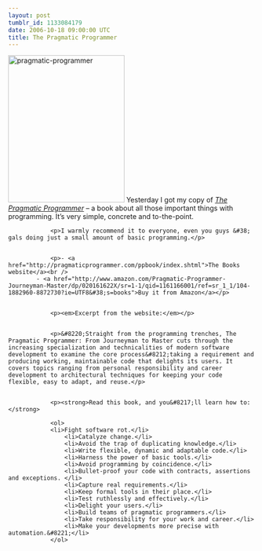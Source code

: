 ```yaml
---
layout: post
tumblr_id: 1133084179
date: 2006-10-18 09:00:00 UTC
title: The Pragmatic Programmer
---
```


<a href='/attachments/2008/04/pragmatic-programmer.png'><img src="/attachments/2008/04/pragmatic-programmer-237x300.png" alt="pragmatic-programmer" width="237" height="300" class="alignright size-medium wp-image-467" /></a>
			Yesterday I got my copy of <a href="http://pragmaticprogrammer.com/ppbook/index.shtml"><em>The Pragmatic Programmer</em></a> &#8211; a book about all those important things with programming. It&#8217;s very simple, concrete and to-the-point.</p>


				<p>I warmly recommend it to everyone, even you guys &#38; gals doing just a small amount of basic programming.</p>


				<p>- <a href="http://pragmaticprogrammer.com/ppbook/index.shtml">The Books website</a><br />
			- <a href="http://www.amazon.com/Pragmatic-Programmer-Journeyman-Master/dp/020161622X/sr=1-1/qid=1161166001/ref=sr_1_1/104-1882960-8872730?ie=UTF8&#38;s=books">Buy it from Amazon</a></p>


				<p><em>Excerpt from the website:</em></p>


				<p>&#8220;Straight from the programming trenches, The Pragmatic Programmer: From Journeyman to Master cuts through the increasing specialization and technicalities of modern software development to examine the core process&#8212;taking a requirement and producing working, maintainable code that delights its users. It covers topics ranging from personal responsibility and career development to architectural techniques for keeping your code flexible, easy to adapt, and reuse.</p>


				<p><strong>Read this book, and you&#8217;ll learn how to:</strong>

				<ol>
				<li>Fight software rot.</li>
					<li>Catalyze change.</li>
					<li>Avoid the trap of duplicating knowledge.</li>
					<li>Write flexible, dynamic and adaptable code.</li>
					<li>Harness the power of basic tools.</li>
					<li>Avoid programming by coincidence.</li>
					<li>Bullet-proof your code with contracts, assertions and exceptions. </li>
					<li>Capture real requirements.</li>
					<li>Keep formal tools in their place.</li>
					<li>Test ruthlessly and effectively.</li>
					<li>Delight your users.</li>
					<li>Build teams of pragmatic programmers.</li>
					<li>Take responsibility for your work and career.</li>
					<li>Make your developments more precise with automation.&#8221;</li>
				</ol>
			
